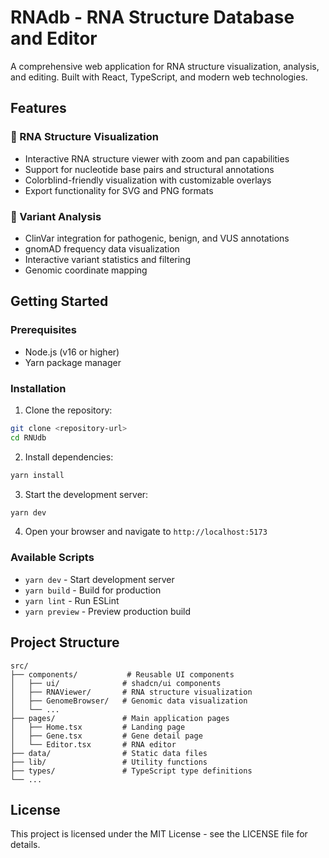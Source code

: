 # RNAdb - RNA Structure Database and Editor

A comprehensive web application for RNA structure visualization, analysis, and editing. Built with React, TypeScript, and modern web technologies.

## Features

### 🧬 RNA Structure Visualization
- Interactive RNA structure viewer with zoom and pan capabilities
- Support for nucleotide base pairs and structural annotations
- Colorblind-friendly visualization with customizable overlays
- Export functionality for SVG and PNG formats

### 🔬 Variant Analysis
- ClinVar integration for pathogenic, benign, and VUS annotations
- gnomAD frequency data visualization
- Interactive variant statistics and filtering
- Genomic coordinate mapping

## Getting Started

### Prerequisites
- Node.js (v16 or higher)
- Yarn package manager

### Installation

1. Clone the repository:
```bash
git clone <repository-url>
cd RNUdb
```

2. Install dependencies:
```bash
yarn install
```

3. Start the development server:
```bash
yarn dev
```

4. Open your browser and navigate to `http://localhost:5173`

### Available Scripts

- `yarn dev` - Start development server
- `yarn build` - Build for production
- `yarn lint` - Run ESLint
- `yarn preview` - Preview production build

## Project Structure

```
src/
├── components/           # Reusable UI components
│   ├── ui/              # shadcn/ui components
│   ├── RNAViewer/       # RNA structure visualization
│   ├── GenomeBrowser/   # Genomic data visualization
│   └── ...
├── pages/               # Main application pages
│   ├── Home.tsx         # Landing page
│   ├── Gene.tsx         # Gene detail page
│   └── Editor.tsx       # RNA editor
├── data/                # Static data files
├── lib/                 # Utility functions
├── types/               # TypeScript type definitions
└── ...

```
## License

This project is licensed under the MIT License - see the LICENSE file for details.

